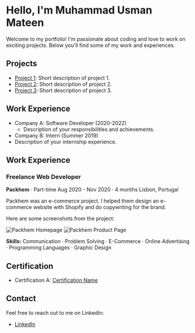 # Hello, I'm Muhammad Usman Mateen


Welcome to my portfolio! I'm passionate about coding and love to work on exciting projects. Below you'll find some of my work and experiences.

## Projects

- [Project 1](https://github.com/your-username/project1): Short description of project 1.
- [Project 2](https://github.com/your-username/project2): Short description of project 2.
- [Project 3](https://github.com/your-username/project3): Short description of project 3.

## Work Experience

- Company A: Software Developer (2020-2022)
  - Description of your responsibilities and achievements.
- Company B: Intern (Summer 2019)
- Description of your internship experience.


## Work Experience

### Freelance Web Developer
**Packhem** · Part-time
Aug 2020 - Nov 2020 · 4 months
Lisbon, Portugal

Packhem was an e-commerce project. I helped them design an e-commerce website with Shopify and do copywriting for the brand.

Here are some screenshots from the project:

![Packhem Homepage](https://github.com/your-username/repository-name/packhem-homepage.png)
![Packhem Product Page](https://github.com/your-username/repository-name/packhem-product.png)

**Skills:** Communication · Problem Solving · E-Commerce · Online Advertising · Programming Languages · Graphic Design


## Certification

- Certification A: [Certification Name](https://www.example.com)

## Contact

Feel free to reach out to me on LinkedIn:

- [LinkedIn](https://www.linkedin.com/in/muhammad-usman-mateen-1a8797199/)


